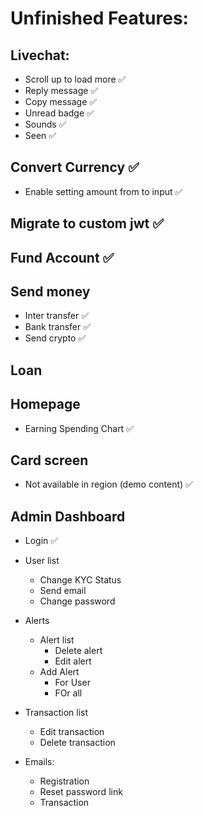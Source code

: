 # Unfinished Features:
<!-- ✔❌✅☑ -->
## Livechat:
   - Scroll up to load more ✅
   - Reply message ✅
   - Copy message ✅
   - Unread badge ✅
   - Sounds ✅
   - Seen ✅

## Convert Currency ✅
   - Enable setting amount from to input ✅

## Migrate to custom jwt ✅

## Fund Account ✅

## Send money
   - Inter transfer ✅
   - Bank transfer ✅
   - Send crypto ✅

## Loan

## Homepage
   - Earning Spending Chart ✅

## Card screen 
   - Not available in region (demo content) ✅

## Admin Dashboard
   - Login ✅
   - User list
       - Change KYC Status
       - Send email
       - Change password

   - Alerts
       - Alert list
           - Delete alert
           - Edit alert
       - Add Alert
           - For User
           - FOr all

   - Transaction list
       - Edit transaction
       - Delete transaction
       
   - Emails:
       - Registration
       - Reset password link
       - Transaction